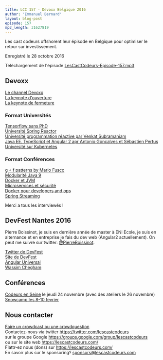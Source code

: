 ```yaml
---
title: LCC 157 - Devoxx Belgique 2016
author: 'Emmanuel Bernard'
layout: blog-post
episode: 157
mp3_length: 31627819
---
```

Les cast codeurs offshorent leur épisode en Belgique pour optimiser le retour sur investissement.

Enregistré le 28 octobre 2016

Téléchargement de l'épisode [LesCastCodeurs-Episode-157.mp3](http://traffic.libsyn.com/lescastcodeurs/LesCastCodeurs-Episode-157.mp3)

## Devoxx

[Le channel Devoxx](https://www.youtube.com/channel/UCCBVCTuk6uJrN3iFV_3vurg)  
[La keynote d'ouverture](https://www.youtube.com/watch?v=T-ujPlfm6p4)  
[La keynote de fermeture](https://www.youtube.com/watch?v=SbZscPDs4U0)  

### Format Universités

[Tensorflow sans PhD](https://www.youtube.com/watch?v=vq2nnJ4g6N0)  
[Université Spring Reactor]()  
[Université programmation réactive par Venkat Subramaniam](https://www.youtube.com/watch?v=weWSYIUdX6c)  
[Java EE, TypeScript et Angular 2 apr Antonio Goncalves et Sébastien Pertus](https://www.youtube.com/watch?v=ki2ZgosjVyw)  
[Université sur Kubernetes](https://www.youtube.com/watch?v=hvfr_g4sBWY)

### Format Conférences

[g ∘ f patterns by Mario Fusco](https://www.youtube.com/watch?v=Rmer37g9AZM)  
[Modularité Java 9](https://www.youtube.com/watch?v=oy3202OFPpM)  
[Docker et JVM](https://www.youtube.com/watch?v=6ePUiQuaUos)  
[Microservices et sécurité](https://www.youtube.com/watch?v=ZXGaC3GR3zU)  
[Docker pour developers and ops](https://www.youtube.com/watch?v=3OohD03k-y0)  
[Spring Streaming](https://www.youtube.com/watch?v=s6mP4lpkxvg)  

Merci a tous les interviewés !


## DevFest Nantes 2016

Pierre Boissinot, je suis en dernière année de master à ENI Ecole, je suis en alternance et en entreprise je fais du dev web (Angular2 actuellement). On peut me suivre sur twitter: [@PierreBoissinot](https://twitter.com/PierreBoissinot).

[Twitter de DevFest](https://twitter.com/devfestnantes)  
[Site de DevFest](https://devfest.gdgnantes.com/)  
[Angular Universal](https://github.com/angular/universal)  
[Wassim Chegham](https://twitter.com/manekinekko)  

## Conférences

[Codeurs en Seine](http://www.codeursenseine.com) le jeudi 24 novembre (avec des ateliers le 26 novembre)  
[Snowcamp les 8-10 fevrier](http://snowcamp.io)  

## Nous contacter

[Faire un crowdcast ou une crowdquestion](https://lescastcodeurs.com/crowdcasting/)  
Contactez-nous via twitter <https://twitter.com/lescastcodeurs>  
sur le groupe Google <https://groups.google.com/group/lescastcodeurs>  
ou sur le site web <https://lescastcodeurs.com/>  
Flattr-ez nous (dons) sur <https://lescastcodeurs.com/>  
En savoir plus sur le sponsoring? sponsors@lescastcodeurs.com  
